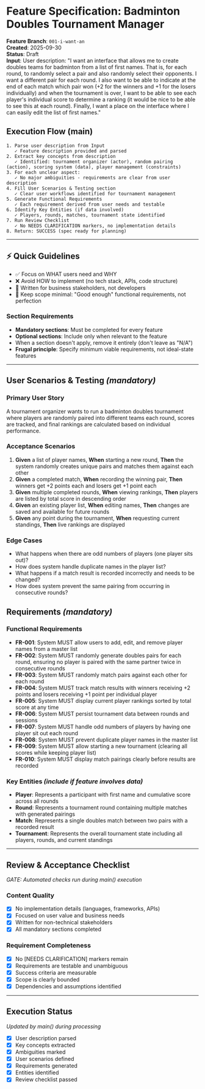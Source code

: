 # Feature Specification: Badminton Doubles Tournament Manager

**Feature Branch**: `001-i-want-an`  
**Created**: 2025-09-30  
**Status**: Draft  
**Input**: User description: "I want an interface that allows me to create doubles teams for badminton from a list of first names. That is, for each round, to randomly select a pair and also randomly select their opponents. I want a different pair for each round. I also want to be able to indicate at the end of each match which pair won (+2 for the winners and +1 for the losers individually) and when the tournament is over, I want to be able to see each player's individual score to determine a ranking (it would be nice to be able to see this at each round). Finally, I want a place on the interface where I can easily edit the list of first names."

## Execution Flow (main)
```
1. Parse user description from Input
   ✓ Feature description provided and parsed
2. Extract key concepts from description
   ✓ Identified: tournament organizer (actor), random pairing (action), scoring system (data), player management (constraints)
3. For each unclear aspect:
   ✓ No major ambiguities - requirements are clear from user description
4. Fill User Scenarios & Testing section
   ✓ Clear user workflows identified for tournament management
5. Generate Functional Requirements
   ✓ Each requirement derived from user needs and testable
6. Identify Key Entities (if data involved)
   ✓ Players, rounds, matches, tournament state identified
7. Run Review Checklist
   ✓ No NEEDS CLARIFICATION markers, no implementation details
8. Return: SUCCESS (spec ready for planning)
```

---

## ⚡ Quick Guidelines
- ✅ Focus on WHAT users need and WHY
- ❌ Avoid HOW to implement (no tech stack, APIs, code structure)
- 👥 Written for business stakeholders, not developers
- 🎯 Keep scope minimal: "Good enough" functional requirements, not perfection

### Section Requirements
- **Mandatory sections**: Must be completed for every feature
- **Optional sections**: Include only when relevant to the feature
- When a section doesn't apply, remove it entirely (don't leave as "N/A")
- **Frugal principle**: Specify minimum viable requirements, not ideal-state features

---

## User Scenarios & Testing *(mandatory)*

### Primary User Story
A tournament organizer wants to run a badminton doubles tournament where players are randomly paired into different teams each round, scores are tracked, and final rankings are calculated based on individual performance.

### Acceptance Scenarios
1. **Given** a list of player names, **When** starting a new round, **Then** the system randomly creates unique pairs and matches them against each other
2. **Given** a completed match, **When** recording the winning pair, **Then** winners get +2 points each and losers get +1 point each
3. **Given** multiple completed rounds, **When** viewing rankings, **Then** players are listed by total score in descending order
4. **Given** an existing player list, **When** editing names, **Then** changes are saved and available for future rounds
5. **Given** any point during the tournament, **When** requesting current standings, **Then** live rankings are displayed

### Edge Cases
- What happens when there are odd numbers of players (one player sits out)?
- How does system handle duplicate names in the player list?
- What happens if a match result is recorded incorrectly and needs to be changed?
- How does system prevent the same pairing from occurring in consecutive rounds?

## Requirements *(mandatory)*

### Functional Requirements
- **FR-001**: System MUST allow users to add, edit, and remove player names from a master list
- **FR-002**: System MUST randomly generate doubles pairs for each round, ensuring no player is paired with the same partner twice in consecutive rounds
- **FR-003**: System MUST randomly match pairs against each other for each round
- **FR-004**: System MUST track match results with winners receiving +2 points and losers receiving +1 point per individual player
- **FR-005**: System MUST display current player rankings sorted by total score at any time
- **FR-006**: System MUST persist tournament data between rounds and sessions
- **FR-007**: System MUST handle odd numbers of players by having one player sit out each round
- **FR-008**: System MUST prevent duplicate player names in the master list
- **FR-009**: System MUST allow starting a new tournament (clearing all scores while keeping player list)
- **FR-010**: System MUST display match pairings clearly before results are recorded

### Key Entities *(include if feature involves data)*
- **Player**: Represents a participant with first name and cumulative score across all rounds
- **Round**: Represents a tournament round containing multiple matches with generated pairings
- **Match**: Represents a single doubles match between two pairs with a recorded result
- **Tournament**: Represents the overall tournament state including all players, rounds, and current standings

---

## Review & Acceptance Checklist
*GATE: Automated checks run during main() execution*

### Content Quality
- [x] No implementation details (languages, frameworks, APIs)
- [x] Focused on user value and business needs
- [x] Written for non-technical stakeholders
- [x] All mandatory sections completed

### Requirement Completeness
- [x] No [NEEDS CLARIFICATION] markers remain
- [x] Requirements are testable and unambiguous  
- [x] Success criteria are measurable
- [x] Scope is clearly bounded
- [x] Dependencies and assumptions identified

---

## Execution Status
*Updated by main() during processing*

- [x] User description parsed
- [x] Key concepts extracted
- [x] Ambiguities marked
- [x] User scenarios defined
- [x] Requirements generated
- [x] Entities identified
- [x] Review checklist passed
